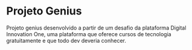 # Projeto Genius

Projeto genius desenvolvido a partir de um desafio da plataforma Digital Innovation One, uma plataforma que oferece cursos de tecnologia gratuitamente e que todo dev deveria conhecer. 

